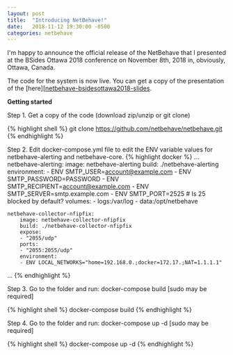 ```yaml
---
layout: post
title:  "Introducing NetBehave!"
date:   2018-11-12 19:30:00 -0500
categories: netbehave
---
```

I'm happy to announce the official release of the NetBehave that I presented at the BSides Ottawa 2018 conference on November 8th, 2018 in, obviously, Ottawa, Canada.

The code for the system is now live. You can get a copy of the presentation of the [here][[netbehave-bsidesottawa2018-slides].


**Getting started**

Step 1. Get a copy of the code (download zip/unzip or git clone)

{% highlight shell %}
git clone https://github.com/netbehave/netbehave.git
{% endhighlight %}

Step 2. Edit docker-compose.yml file to edit the ENV variable values for netbehave-alerting and 	netbehave-core.
{% highlight docker %}
...
    netbehave-alerting:
        image: netbehave-alerting
        build: ./netbehave-alerting
        environment:
        - ENV SMTP_USER=account@example.com
        - ENV SMTP_PASSWORD=PASSWORD 
        - ENV SMTP_RECIPIENT=account@example.com
        - ENV SMTP_SERVER=smtp.example.com
        - ENV SMTP_PORT=2525 # Is 25 blocked by default?
        volumes:
        - logs:/var/log
        - data:/opt/netbehave

        
    netbehave-collector-nfipfix:
        image: netbehave-collector-nfipfix
        build: ./netbehave-collector-nfipfix
        expose:
        - "2055/udp"
        ports:
        - "2055:2055/udp"
        environment:
        - ENV LOCAL_NETWORKS="home=192.168.0.;docker=172.17.;NAT=1.1.1.1"
...
{% endhighlight %}

Step 3. Go to the folder and run: docker-compose build [sudo may be required]

{% highlight shell %}
docker-compose build
{% endhighlight %}

Step 4. Go to the folder and run: docker-compose up -d [sudo may be required]

{% highlight shell %}
docker-compose up -d
{% endhighlight %}



[netbehave-bsidesottawa2018-slides]: /files/netbehave-bsidesottawa2018-slides.pdf